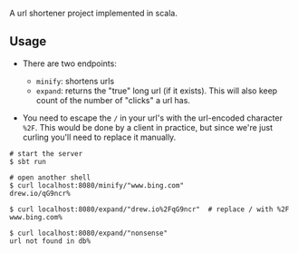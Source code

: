 A url shortener project implemented in scala.

Usage
------
* There are two endpoints:
  - `minify`: shortens urls
  - `expand`: returns the "true" long url (if it exists). This will also keep
    count of the number of "clicks" a url has.

* You need to escape the `/` in your url's with the url-encoded character `%2F`.
  This would be done by a client in practice, but since we're just curling
  you'll need to replace it manually.

```shell
# start the server
$ sbt run

# open another shell
$ curl localhost:8080/minify/"www.bing.com"
drew.io/qG9ncr%

$ curl localhost:8080/expand/"drew.io%2FqG9ncr"  # replace / with %2F
www.bing.com%

$ curl localhost:8080/expand/"nonsense"
url not found in db%
```
